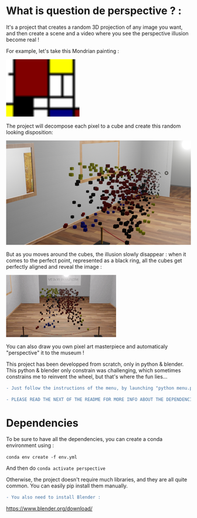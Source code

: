 # What is question de perspective ? :

It's a project that creates a random 3D projection of any image you want, and then create a scene and a video where you
see the perspective illusion become real !

 For example, let's take this Mondrian painting :

<img src="./data/for_readme/mondrian.png" alt="Mondrian" width="200">

The project will decompose each pixel to a cube and create this random looking disposition:

![perspective](./data/for_readme/perspective_mondrian.png)

But as you moves around the cubes, the illusion slowly disappear : when it comes to the perfect point, represented
as a black ring, all the cubes get perfectly aligned and reveal the image :

![gif](./data/for_readme/gif_mondrian.gif)

You can also draw you own pixel art masterpiece and automaticaly "perspective" it to the museum !

This project has been developped from scratch, only in python & blender. This python & blender only constrain was challenging, which sometimes constrains me to reinvent the wheel, but that's where the fun lies...


```diff
- Just follow the instructions of the menu, by launching "python menu.py"
```


```diff
- PLEASE READ THE NEXT OF THE README FOR MORE INFO ABOUT THE DEPENDENCIES!
```
# Dependencies
To be sure to have all the dependencies, you can create a conda environment using :

`conda env create -f env.yml`
 
 And then do `conda activate perspective`

Otherwise, the project doesn't require much libraries, and they are all quite common. You can easily pip install them
manually.

```diff
- You also need to install Blender :
```
https://www.blender.org/download/
